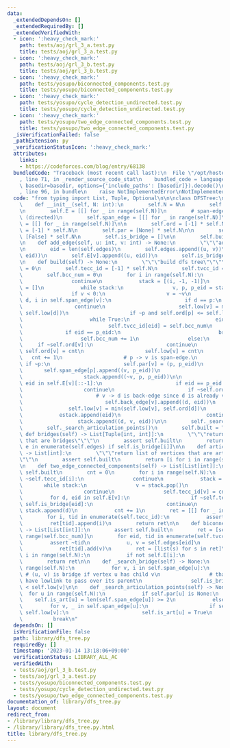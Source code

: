 ```yaml
---
data:
  _extendedDependsOn: []
  _extendedRequiredBy: []
  _extendedVerifiedWith:
  - icon: ':heavy_check_mark:'
    path: tests/aoj/grl_3_a.test.py
    title: tests/aoj/grl_3_a.test.py
  - icon: ':heavy_check_mark:'
    path: tests/aoj/grl_3_b.test.py
    title: tests/aoj/grl_3_b.test.py
  - icon: ':heavy_check_mark:'
    path: tests/yosupo/biconnected_components.test.py
    title: tests/yosupo/biconnected_components.test.py
  - icon: ':heavy_check_mark:'
    path: tests/yosupo/cycle_detection_undirected.test.py
    title: tests/yosupo/cycle_detection_undirected.test.py
  - icon: ':heavy_check_mark:'
    path: tests/yosupo/two_edge_connected_components.test.py
    title: tests/yosupo/two_edge_connected_components.test.py
  _isVerificationFailed: false
  _pathExtension: py
  _verificationStatusIcon: ':heavy_check_mark:'
  attributes:
    links:
    - https://codeforces.com/blog/entry/68138
  bundledCode: "Traceback (most recent call last):\n  File \"/opt/hostedtoolcache/PyPy/3.7.13/x64/site-packages/onlinejudge_verify/documentation/build.py\"\
    , line 71, in _render_source_code_stat\n    bundled_code = language.bundle(stat.path,\
    \ basedir=basedir, options={'include_paths': [basedir]}).decode()\n  File \"/opt/hostedtoolcache/PyPy/3.7.13/x64/site-packages/onlinejudge_verify/languages/python.py\"\
    , line 96, in bundle\n    raise NotImplementedError\nNotImplementedError\n"
  code: "from typing import List, Tuple, Optional\n\n\nclass DFSTree:\n    # cf: https://codeforces.com/blog/entry/68138\n\
    \    def __init__(self, N: int):\n        self.N = N\n        self.edges = []\n\
    \n        self.E = [[] for _ in range(self.N)]\n        # span-edge and back-edge\
    \ (directed)\n        self.span_edge = [[] for _ in range(self.N)]\n        self.back_edge\
    \ = [[] for _ in range(self.N)]\n\n        self.ord = [-1] * self.N\n        self.low\
    \ = [-1] * self.N\n        self.par = [None] * self.N\n\n        self.is_art =\
    \ [False] * self.N\n        self.is_bridge = []\n\n        self.built = False\n\
    \n    def add_edge(self, u: int, v: int) -> None:\n        \"\"\"add edge\"\"\"\
    \n        eid = len(self.edges)\n        self.edges.append((u, v))\n        self.E[u].append((v,\
    \ eid))\n        self.E[v].append((u, eid))\n        self.is_bridge.append(False)\n\
    \n    def build(self) -> None:\n        \"\"\"build dfs tree\"\"\"\n        cnt\
    \ = 0\n        self.tecc_id = [-1] * self.N\n        self.tvcc_id = [-1] * len(self.edges)\n\
    \        self.bcc_num = 0\n        for i in range(self.N):\n            if ~self.ord[i]:\n\
    \                continue\n            stack = [(i, -1, -1)]\n            estack\
    \ = []\n            while stack:\n                v, p, p_eid = stack.pop()\n\
    \                if v < 0:\n                    v = ~v\n                    for\
    \ d, i in self.span_edge[v]:\n                        if d == p:\n           \
    \                 continue\n                        self.low[v] = min(self.low[v],\
    \ self.low[d])\n                    if ~p and self.ord[p] <= self.low[v]:\n  \
    \                      while True:\n                            eid = estack.pop()\n\
    \                            self.tvcc_id[eid] = self.bcc_num\n              \
    \              if eid == p_eid:\n                                break\n     \
    \                   self.bcc_num += 1\n                else:\n               \
    \     if ~self.ord[v]:\n                        continue\n                   \
    \ self.ord[v] = cnt\n                    self.low[v] = cnt\n                 \
    \   cnt += 1\n                    # p -> v is span-edge.\n                   \
    \ if ~p:\n                        self.par[v] = (p, p_eid)\n                 \
    \       self.span_edge[p].append((v, p_eid))\n                        estack.append(p_eid)\n\
    \                    stack.append((~v, p, p_eid))\n\n                    for d,\
    \ eid in self.E[v][::-1]:\n                        if eid == p_eid:\n        \
    \                    continue\n                        if ~self.ord[d]:\n    \
    \                        # v -> d is back-edge since d is already visited.\n \
    \                           self.back_edge[v].append((d, eid))\n             \
    \               self.low[v] = min(self.low[v], self.ord[d])\n                \
    \            estack.append(eid)\n                            continue\n      \
    \                  stack.append((d, v, eid))\n\n        self._search_bridge()\n\
    \        self._search_articulation_points()\n        self.built = True\n\n   \
    \ def bridges(self) -> List[Tuple[int, int]]:\n        \"\"\"return list of edges\
    \ that are bridges\"\"\"\n        assert self.built\n        return [e for i,\
    \ e in enumerate(self.edges) if self.is_bridge[i]]\n\n    def articulation_points(self)\
    \ -> List[int]:\n        \"\"\"return list of vertices that are articulation points\"\
    \"\"\n        assert self.built\n        return [i for i in range(self.N) if self.is_art[i]]\n\
    \n    def two_edge_connected_components(self) -> List[List[int]]:\n        assert\
    \ self.built\n        cnt = 0\n        for i in range(self.N):\n            if\
    \ ~self.tecc_id[i]:\n                continue\n            stack = [i]\n     \
    \       while stack:\n                v = stack.pop()\n                if ~self.tecc_id[v]:\n\
    \                    continue\n                self.tecc_id[v] = cnt\n       \
    \         for d, eid in self.E[v]:\n                    if ~self.tecc_id[d] or\
    \ self.is_bridge[eid]:\n                        continue\n                   \
    \ stack.append(d)\n            cnt += 1\n        ret = [[] for _ in range(cnt)]\n\
    \        for i, tid in enumerate(self.tecc_id):\n            assert ~tid\n   \
    \         ret[tid].append(i)\n        return ret\n\n    def biconnected_components(self)\
    \ -> List[List[int]]:\n        assert self.built\n        ret = [set() for _ in\
    \ range(self.bcc_num)]\n        for eid, tid in enumerate(self.tvcc_id):\n   \
    \         assert ~tid\n            u, v = self.edges[eid]\n            ret[tid].add(u)\n\
    \            ret[tid].add(v)\n        ret = [list(s) for s in ret]\n        for\
    \ i in range(self.N):\n            if not self.E[i]:\n                ret.append([i])\n\
    \        return ret\n\n    def _search_bridge(self) -> None:\n        for u in\
    \ range(self.N):\n            for v, i in self.span_edge[u]:\n               \
    \ # (u, v) is bridge if vertex u has child v\n                # that does not\
    \ have lowlink to pass over its parent\n                self.is_bridge[i] = self.ord[u]\
    \ < self.low[v]\n\n    def _search_articulation_points(self) -> None:\n      \
    \  for u in range(self.N):\n            if self.par[u] is None:\n            \
    \    self.is_art[u] = len(self.span_edge[u]) >= 2\n            else:\n       \
    \         for v, _ in self.span_edge[u]:\n                    if self.ord[u] <=\
    \ self.low[v]:\n                        self.is_art[u] = True\n              \
    \          break\n"
  dependsOn: []
  isVerificationFile: false
  path: library/dfs_tree.py
  requiredBy: []
  timestamp: '2023-01-14 13:18:06+09:00'
  verificationStatus: LIBRARY_ALL_AC
  verifiedWith:
  - tests/aoj/grl_3_b.test.py
  - tests/aoj/grl_3_a.test.py
  - tests/yosupo/biconnected_components.test.py
  - tests/yosupo/cycle_detection_undirected.test.py
  - tests/yosupo/two_edge_connected_components.test.py
documentation_of: library/dfs_tree.py
layout: document
redirect_from:
- /library/library/dfs_tree.py
- /library/library/dfs_tree.py.html
title: library/dfs_tree.py
---
```

